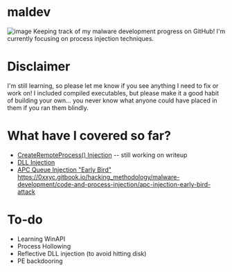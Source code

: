 # maldev
![image](https://github.com/0xXyc/maldev/assets/42036798/6e540b64-11bd-4f37-a936-50b03eb8ad8b)
Keeping track of my malware development progress on GitHub! I'm currently focusing on process injection techniques.

# Disclaimer
I'm still learning, so please let me know if you see anything I need to fix or work on! I included compiled executables, but please make it a good habit of building your own... you never know what anyone could have placed in them if you ran them blindly.

# What have I covered so far?
- [CreateRemoteProcess() Injection](https://0xxyc.gitbook.io/hacking_methodology/malware-development/code-and-process-injection/createremoteprocess-injection) -- still working on writeup
- [DLL Injection](https://0xxyc.gitbook.io/hacking_methodology/malware-development/code-and-process-injection/dll-injection)
- [APC Queue Injection "Early Bird"
](https://0xxyc.gitbook.io/hacking_methodology/malware-development/code-and-process-injection/apc-injection-early-bird-attack)https://0xxyc.gitbook.io/hacking_methodology/malware-development/code-and-process-injection/apc-injection-early-bird-attack

# To-do
- Learning WinAPI
- Process Hollowing
- Reflective DLL injection (to avoid hitting disk)
- PE backdooring
